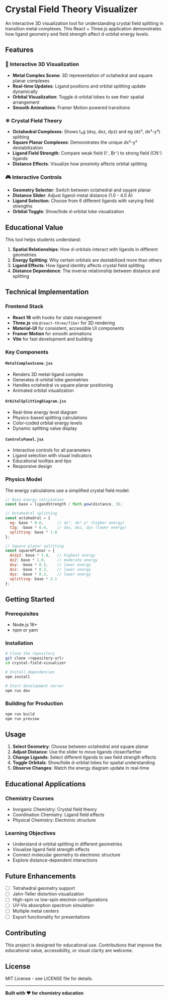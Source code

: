 # Crystal Field Theory Visualizer

An interactive 3D visualization tool for understanding crystal field splitting in transition metal complexes. This React + Three.js application demonstrates how ligand geometry and field strength affect d-orbital energy levels.

## Features

### 🎯 **Interactive 3D Visualization**
- **Metal Complex Scene**: 3D representation of octahedral and square planar complexes
- **Real-time Updates**: Ligand positions and orbital splitting update dynamically
- **Orbital Visualization**: Toggle d-orbital lobes to see their spatial arrangement
- **Smooth Animations**: Framer Motion powered transitions

### ⚛️ **Crystal Field Theory**
- **Octahedral Complexes**: Shows t₂g (dxy, dxz, dyz) and eg (dz², dx²-y²) splitting
- **Square Planar Complexes**: Demonstrates the unique dx²-y² destabilization
- **Ligand Field Strength**: Compare weak field (I⁻, Br⁻) to strong field (CN⁻) ligands
- **Distance Effects**: Visualize how proximity affects orbital splitting

### 🎮 **Interactive Controls**
- **Geometry Selector**: Switch between octahedral and square planar
- **Distance Slider**: Adjust ligand-metal distance (1.0 - 4.0 Å)
- **Ligand Selection**: Choose from 6 different ligands with varying field strengths
- **Orbital Toggle**: Show/hide d-orbital lobe visualization

## Educational Value

This tool helps students understand:

1. **Spatial Relationships**: How d-orbitals interact with ligands in different geometries
2. **Energy Splitting**: Why certain orbitals are destabilized more than others
3. **Ligand Effects**: How ligand identity affects crystal field splitting
4. **Distance Dependence**: The inverse relationship between distance and splitting

## Technical Implementation

### **Frontend Stack**
- **React 18** with hooks for state management
- **Three.js** via `@react-three/fiber` for 3D rendering
- **Material-UI** for consistent, accessible UI components
- **Framer Motion** for smooth animations
- **Vite** for fast development and building

### **Key Components**

#### `MetalComplexScene.jsx`
- Renders 3D metal-ligand complex
- Generates d-orbital lobe geometries
- Handles octahedral vs square planar positioning
- Animated orbital visualization

#### `OrbitalSplittingDiagram.jsx`
- Real-time energy level diagram
- Physics-based splitting calculations
- Color-coded orbital energy levels
- Dynamic splitting value display

#### `ControlsPanel.jsx`
- Interactive controls for all parameters
- Ligand selection with visual indicators
- Educational tooltips and tips
- Responsive design

### **Physics Model**

The energy calculations use a simplified crystal field model:

```javascript
// Base energy calculation
const base = ligandStrength / Math.pow(distance, 3);

// Octahedral splitting
const octahedral = {
  eg: base * 0.6,      // dz², dx²-y² (higher energy)
  t2g: -base * 0.4,    // dxy, dxz, dyz (lower energy)
  splitting: base * 1.0
};

// Square planar splitting
const squarePlanar = {
  dx2y2: base * 1.8,   // highest energy
  dz2: base * 1.0,     // moderate energy
  dxy: -base * 0.3,    // lower energy
  dxz: -base * 0.3,    // lower energy
  dyz: -base * 0.3,    // lower energy
  splitting: base * 2.1
};
```

## Getting Started

### Prerequisites
- Node.js 16+ 
- npm or yarn

### Installation

```bash
# Clone the repository
git clone <repository-url>
cd crystal-field-visualizer

# Install dependencies
npm install

# Start development server
npm run dev
```

### Building for Production

```bash
npm run build
npm run preview
```

## Usage

1. **Select Geometry**: Choose between octahedral and square planar
2. **Adjust Distance**: Use the slider to move ligands closer/farther
3. **Change Ligands**: Select different ligands to see field strength effects
4. **Toggle Orbitals**: Show/hide d-orbital lobes for spatial understanding
5. **Observe Changes**: Watch the energy diagram update in real-time

## Educational Applications

### **Chemistry Courses**
- Inorganic Chemistry: Crystal field theory
- Coordination Chemistry: Ligand field effects
- Physical Chemistry: Electronic structure

### **Learning Objectives**
- Understand d-orbital splitting in different geometries
- Visualize ligand field strength effects
- Connect molecular geometry to electronic structure
- Explore distance-dependent interactions

## Future Enhancements

- [ ] Tetrahedral geometry support
- [ ] Jahn-Teller distortion visualization
- [ ] High-spin vs low-spin electron configurations
- [ ] UV-Vis absorption spectrum simulation
- [ ] Multiple metal centers
- [ ] Export functionality for presentations

## Contributing

This project is designed for educational use. Contributions that improve the educational value, accessibility, or visual clarity are welcome.

## License

MIT License - see LICENSE file for details.

---

**Built with ❤️ for chemistry education**

